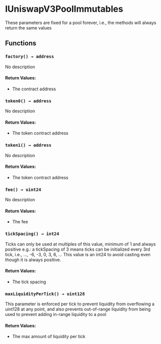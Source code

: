 # IUniswapV3PoolImmutables


These parameters are fixed for a pool forever, i.e., the methods will always return the same values


## Functions

### `factory() → address`
No description

#### Return Values:
- The contract address

### `token0() → address`
No description

#### Return Values:
- The token contract address

### `token1() → address`
No description

#### Return Values:
- The token contract address

### `fee() → uint24`
No description

#### Return Values:
- The fee

### `tickSpacing() → int24`
Ticks can only be used at multiples of this value, minimum of 1 and always positive
e.g.: a tickSpacing of 3 means ticks can be initialized every 3rd tick, i.e., ..., -6, -3, 0, 3, 6, ...
This value is an int24 to avoid casting even though it is always positive.


#### Return Values:
- The tick spacing

### `maxLiquidityPerTick() → uint128`
This parameter is enforced per tick to prevent liquidity from overflowing a uint128 at any point, and
also prevents out-of-range liquidity from being used to prevent adding in-range liquidity to a pool


#### Return Values:
- The max amount of liquidity per tick




